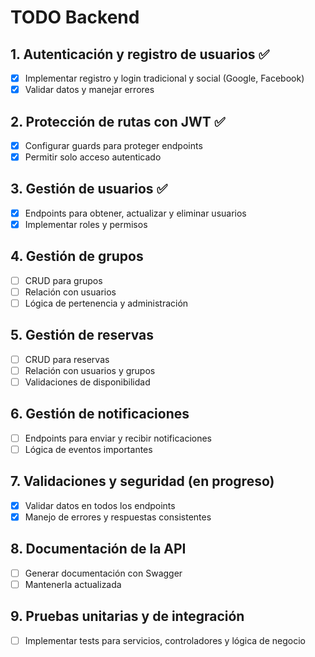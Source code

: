 # TODO Backend

## 1. Autenticación y registro de usuarios ✅
- [x] Implementar registro y login tradicional y social (Google, Facebook)
- [x] Validar datos y manejar errores

## 2. Protección de rutas con JWT ✅
- [x] Configurar guards para proteger endpoints
- [x] Permitir solo acceso autenticado

## 3. Gestión de usuarios ✅
- [x] Endpoints para obtener, actualizar y eliminar usuarios
- [x] Implementar roles y permisos

## 4. Gestión de grupos
- [ ] CRUD para grupos
- [ ] Relación con usuarios
- [ ] Lógica de pertenencia y administración

## 5. Gestión de reservas
- [ ] CRUD para reservas
- [ ] Relación con usuarios y grupos
- [ ] Validaciones de disponibilidad

## 6. Gestión de notificaciones
- [ ] Endpoints para enviar y recibir notificaciones
- [ ] Lógica de eventos importantes

## 7. Validaciones y seguridad (en progreso)
- [x] Validar datos en todos los endpoints
- [x] Manejo de errores y respuestas consistentes

## 8. Documentación de la API
- [ ] Generar documentación con Swagger
- [ ] Mantenerla actualizada

## 9. Pruebas unitarias y de integración
- [ ] Implementar tests para servicios, controladores y lógica de negocio

